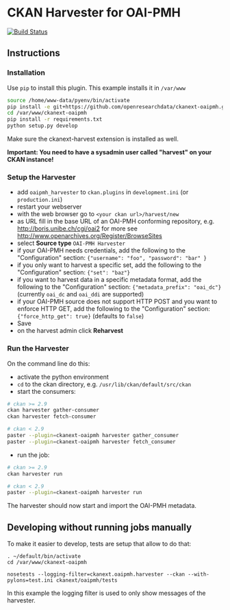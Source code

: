# CKAN Harvester for OAI-PMH

[![Build Status](https://travis-ci.org/openresearchdata/ckanext-oaipmh.svg?branch=master)](https://travis-ci.org/openresearchdata/ckanext-oaipmh)

## Instructions

### Installation

Use `pip` to install this plugin. This example installs it in `/var/www`

```bash
source /home/www-data/pyenv/bin/activate
pip install -e git+https://github.com/openresearchdata/ckanext-oaipmh.git#egg=ckanext-oaipmh --src /var/www
cd /var/www/ckanext-oaipmh
pip install -r requirements.txt
python setup.py develop
```

Make sure the ckanext-harvest extension is installed as well.

**Important: You need to have a sysadmin user called "harvest" on your CKAN instance!**

### Setup the Harvester

- add `oaipmh_harvester` to `ckan.plugins` in `development.ini` (or `production.ini`)
- restart your webserver
- with the web browser go to `<your ckan url>/harvest/new`
- as URL fill in the base URL of an OAI-PMH conforming repository, e.g. http://boris.unibe.ch/cgi/oai2
for more see http://www.openarchives.org/Register/BrowseSites
- select **Source type** `OAI-PMH Harvester`
- if your OAI-PMH needs credentials, add the following to the "Configuration" section: `{"username": "foo", "password": "bar" } `
- if you only want to harvest a specific set, add the following to the "Configuration" section: `{"set": "baz"} `
- if you want to harvest data in a specific metadata format, add the following to the "Configuration" section: `{"metadata_prefix": "oai_dc"}` (currently `oai_dc` and `oai_ddi` are supported)
- if your OAI-PMH source does not support HTTP POST and you want to enforce HTTP GET, add the following to the "Configuration" section: `{"force_http_get": true}`  (defaults to `false`)
- Save
- on the harvest admin click **Reharvest**

### Run the Harvester

On the command line do this:

- activate the python environment
- `cd` to the ckan directory, e.g. `/usr/lib/ckan/default/src/ckan`
- start the consumers:

```bash
# ckan >= 2.9
ckan harvester gather-consumer
ckan harvester fetch-consumer

# ckan < 2.9
paster --plugin=ckanext-oaipmh harvester gather_consumer
paster --plugin=ckanext-oaipmh harvester fetch_consumer
```

- run the job:

```bash
# ckan >= 2.9
ckan harvester run

# ckan < 2.9
paster --plugin=ckanext-oaipmh harvester run
```

The harvester should now start and import the OAI-PMH metadata.

## Developing without running jobs manually

To make it easier to develop, tests are setup that allow to do that:

    . ~/default/bin/activate
    cd /var/www/ckanext-oaipmh

    nosetests --logging-filter=ckanext.oaipmh.harvester --ckan --with-pylons=test.ini ckanext/oaipmh/tests

In this example the logging filter is used to only show messages of the harvester.
